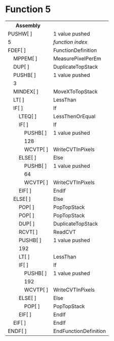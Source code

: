 # Function 5

<table>
<tr><th>Assembly</th><th></th></tr>
<tr><td>PUSHW[ ]</td><td>1 value pushed</td></tr>
<tr><td>5</td><td><em>function index</em></td></tr>
<tr><td>FDEF[ ]</td><td>FunctionDefinition</td></tr>
<tr><td>    MPPEM[ ]</td><td>MeasurePixelPerEm</td></tr>
<tr><td>    DUP[ ]</td><td>DuplicateTopStack</td></tr>
<tr><td>    PUSHB[ ]</td><td>1 value pushed</td></tr>
<tr><td>    3</td><td></td></tr>
<tr><td>    MINDEX[ ]</td><td>MoveXToTopStack</td></tr>
<tr><td>    LT[ ]</td><td>LessThan</td></tr>
<tr><td>    IF[ ]</td><td>If</td></tr>
<tr><td>        LTEQ[ ]</td><td>LessThenOrEqual</td></tr>
<tr><td>        IF[ ]</td><td>If</td></tr>
<tr><td>            PUSHB[ ]</td><td>1 value pushed</td></tr>
<tr><td>            128</td><td></td></tr>
<tr><td>            WCVTP[ ]</td><td>WriteCVTInPixels</td></tr>
<tr><td>        ELSE[ ]</td><td>Else</td></tr>
<tr><td>            PUSHB[ ]</td><td>1 value pushed</td></tr>
<tr><td>            64</td><td></td></tr>
<tr><td>            WCVTP[ ]</td><td>WriteCVTInPixels</td></tr>
<tr><td>        EIF[ ]</td><td>EndIf</td></tr>
<tr><td>    ELSE[ ]</td><td>Else</td></tr>
<tr><td>        POP[ ]</td><td>PopTopStack</td></tr>
<tr><td>        POP[ ]</td><td>PopTopStack</td></tr>
<tr><td>        DUP[ ]</td><td>DuplicateTopStack</td></tr>
<tr><td>        RCVT[ ]</td><td>ReadCVT</td></tr>
<tr><td>        PUSHB[ ]</td><td>1 value pushed</td></tr>
<tr><td>        192</td><td></td></tr>
<tr><td>        LT[ ]</td><td>LessThan</td></tr>
<tr><td>        IF[ ]</td><td>If</td></tr>
<tr><td>            PUSHB[ ]</td><td>1 value pushed</td></tr>
<tr><td>            192<td></td></tr>
<tr><td>            WCVTP[ ]</td><td>WriteCVTInPixels</td></tr>
<tr><td>        ELSE[ ]</td><td>Else</td></tr>
<tr><td>            POP[ ]</td><td>PopTopStack</td></tr>
<tr><td>        EIF[ ]</td><td>EndIf</td></tr>
<tr><td>    EIF[ ]</td><td>EndIf</td></tr>
<tr><td>ENDF[ ]</td><td>EndFunctionDefinition</td></tr>
</table>